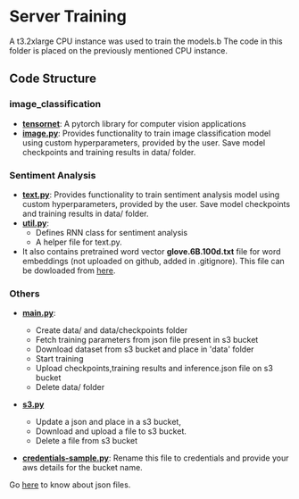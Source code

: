 # Server Training

A t3.2xlarge CPU instance was used to train the models.b The code in this folder is placed on the previously mentioned CPU instance.

## Code Structure

### image_classification

- **[tensornet](image_classification/tensornet)**: A pytorch library for computer vision applications
- **[image.py](image_classification/image.py)**: Provides functionality to train image classification model using custom hyperparameters, provided by the user. Save model checkpoints and training results in data/ folder.

### Sentiment Analysis

- **[text.py](sentiment_analysis/text.py)**: Provides functionality to train sentiment analysis model using custom hyperparameters, provided by the user. Save model checkpoints and training results in data/ folder.
- **[util.py](sentiment_analysis/util.py)**:
  - Defines RNN class for sentiment analysis
  - A helper file for text.py.
- It also contains pretrained word vector **glove.6B.100d.txt** file for word embeddings (not uploaded on github, added in .gitignore). This file can be dowloaded from [here](https://nlp.stanford.edu/projects/glove/).

### Others

- **[main.py](main.py)**:

  - Create data/ and data/checkpoints folder
  - Fetch training parameters from json file present in s3 bucket
  - Download dataset from s3 bucket and place in 'data' folder
  - Start training
  - Upload checkpoints,training results and inference.json file on s3 bucket
  - Delete data/ folder

- **[s3.py](s3.py)**

  - Update a json and place in a s3 bucket,
  - Download and upload a file to s3 bucket.
  - Delete a file from s3 bucket

- **[credentials-sample.py](credentials-sample.py)**: Rename this file to credentials and provide your aws details for the bucket name.

Go [here](../../data_json/README.md) to know about json files.
